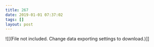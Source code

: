 ```yaml
---
title: 267
date: 2019-01-01 07:37:02
tags: []
layout: post
---
```



![[(File not included. Change data exporting settings to download.)]]

